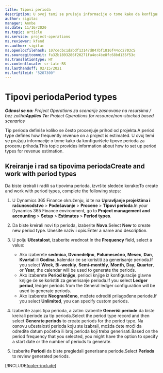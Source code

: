 ```yaml
---
title: Tipovi perioda
description: U ovoj temi se pružaju informacije o tome kako da konfigurišete tipove perioda za procenu prihoda.
author: sigitac
manager: Annbe
ms.date: 11/16/2020
ms.topic: article
ms.service: project-operations
ms.reviewer: kfend
ms.author: sigitac
ms.openlocfilehash: 107cecbc1dabdf13147d847bf1816f44cc2703c5
ms.sourcegitcommit: fa32b1893286f20271fa4ec4be8fc68bd135f53c
ms.translationtype: HT
ms.contentlocale: sr-Latn-RS
ms.lasthandoff: 02/15/2021
ms.locfileid: "5287300"
---
```

# <a name="period-types"></a><span data-ttu-id="319d5-103">Tipovi perioda</span><span class="sxs-lookup"><span data-stu-id="319d5-103">Period types</span></span>

<span data-ttu-id="319d5-104">_**Odnosi se na:** Project Operations za scenarije zasnovane na resursima / bez zaliha_</span><span class="sxs-lookup"><span data-stu-id="319d5-104">_**Applies To:** Project Operations for resource/non-stocked based scenarios_</span></span>

<span data-ttu-id="319d5-105">Tip perioda definiše koliko se često procenjuje prihod od projekta.</span><span class="sxs-lookup"><span data-stu-id="319d5-105">A period type defines how frequently revenue on a project is estimated.</span></span> <span data-ttu-id="319d5-106">U ovoj temi se pružaju informacije o tome kako da konfigurišete tipove perioda za procenu prihoda.</span><span class="sxs-lookup"><span data-stu-id="319d5-106">This topic provides information about how to set up period types for revenue estimation.</span></span> 

## <a name="create-and-work-with-period-types"></a><span data-ttu-id="319d5-107">Kreiranje i rad sa tipovima perioda</span><span class="sxs-lookup"><span data-stu-id="319d5-107">Create and work with period types</span></span>
<span data-ttu-id="319d5-108">Da biste kreirali i radili sa tipovima perioda, izvršite sledeće korake:</span><span class="sxs-lookup"><span data-stu-id="319d5-108">To create and work with period types, complete the following steps:</span></span>

1. <span data-ttu-id="319d5-109">U Dynamics 365 Finance okruženju, idite na **Upravljanje projektima i računovodstvo** > **Podešavanje** > **Procene** > **Tipovi perioda**.</span><span class="sxs-lookup"><span data-stu-id="319d5-109">In your Dynamics 365 Finance environment, go to **Project management and accounting** > **Setup** > **Estimates** > **Period types**.</span></span>
2. <span data-ttu-id="319d5-110">Da biste kreirali novi tip perioda, izaberite **Novo**.</span><span class="sxs-lookup"><span data-stu-id="319d5-110">Select **New** to create new period type.</span></span> <span data-ttu-id="319d5-111">Unesite naziv i opis.</span><span class="sxs-lookup"><span data-stu-id="319d5-111">Enter a name and description.</span></span>
3. <span data-ttu-id="319d5-112">U polju **Učestalost**, izaberite vrednost:</span><span class="sxs-lookup"><span data-stu-id="319d5-112">In the **Frequency** field, select a value:</span></span>

    - <span data-ttu-id="319d5-113">Ako izaberete **sedmica**, **Dvonedeljno**, **Polumesečno**, **Mesec**, **Dan**, **Kvartal** ili **Godina**, kalendar će se koristiti za generisanje perioda.</span><span class="sxs-lookup"><span data-stu-id="319d5-113">If you select **Week**, **Bi-weekly**, **Semi-monthly**, **Month**, **Day**, **Quarter**, or **Year**, the calendar will be used to generate the periods.</span></span> 
    - <span data-ttu-id="319d5-114">Ako izaberete **Period knjige**, periodi knjige iz konfiguracije glavne knjige će se koristiti za generisanje perioda.</span><span class="sxs-lookup"><span data-stu-id="319d5-114">If you select **Ledger period**, ledger periods from the General ledger configuration will be used to generate periods.</span></span>
    - <span data-ttu-id="319d5-115">Ako izaberete **Neograničeno**, možete odrediti prilagođene periode.</span><span class="sxs-lookup"><span data-stu-id="319d5-115">If you select **Unlimited**, you can specify custom periods.</span></span>
4. <span data-ttu-id="319d5-116">Izaberite zapis tipa perioda, a zatim izaberite **Generiši periode** da biste kreirali periode za tip perioda.</span><span class="sxs-lookup"><span data-stu-id="319d5-116">Select the period type record and then select **Generate periods** to create periods for the period type.</span></span> <span data-ttu-id="319d5-117">Na osnovu učestalosti perioda koju ste izabrali, možda ćete moći da odredite datum početka ili broj perioda koji treba generisati.</span><span class="sxs-lookup"><span data-stu-id="319d5-117">Based on the period frequency that you selected, you might have the option to specify a start date or the number of periods to generate.</span></span>
5. <span data-ttu-id="319d5-118">Izaberite **Periodi** da biste pregledali generisane periode.</span><span class="sxs-lookup"><span data-stu-id="319d5-118">Select **Periods** to review generated periods.</span></span>



[!INCLUDE[footer-include](../includes/footer-banner.md)]